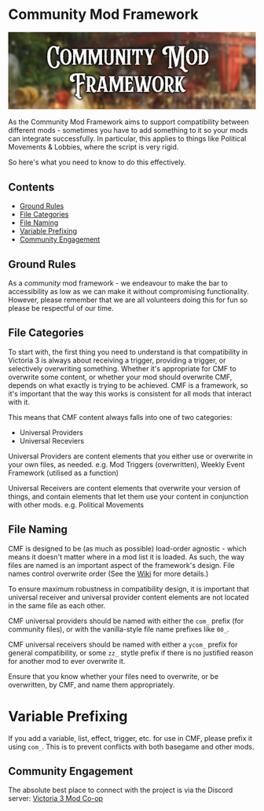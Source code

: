 # Community Mod Framework
![banner.png](docs/banner.png)

As the Community Mod Framework aims to support compatibility between different mods - sometimes you have to add something to it so your mods can integrate successfully.
In particular, this applies to things like Political Movements & Lobbies, where the script is very rigid.

So here's what you need to know to do this effectively.

## Contents
* [Ground Rules](#ground-rules)
* [File Categories](#file-categories)
* [File Naming](#file-naming)
* [Variable Prefixing](#variable-prefixing)
* [Community Engagement](#community-engagement)

## Ground Rules

As a *community* mod framework - we endeavour to make the bar to accessibility as low as we can make it without compromising functionality. However, please remember that we are all volunteers doing this for fun so please be respectful of our time.

## File Categories

To start with, the first thing you need to understand is that compatibility in Victoria 3 is always about receiving a trigger, providing a trigger, or selectively overwriting something.
Whether it's appropriate for CMF to overwrite some content, or whether your mod should overwrite CMF, depends on what exactly is trying to be achieved. CMF is a framework, so it's important that the way this works is consistent for all mods that interact with it.

This means that CMF content always falls into one of two categories:
- Universal Providers
- Universal Receviers

Universal Providers are content elements that you either use or overwrite in your own files, as needed. e.g. Mod Triggers (overwritten), Weekly Event Framework (utilised as a function)

Universal Receivers are content elements that overwrite your version of things, and contain elements that let them use your content in conjunction with other mods. e.g. Political Movements

## File Naming

CMF is designed to be (as much as possible) load-order agnostic - which means it doesn't matter where in a mod list it is loaded. As such, the way files are named is an important aspect of the framework's design.
File names control overwrite order (See the [Wiki](https://vic3.paradoxwikis.com/Mod_files_load_order) for more details.)

To ensure maximum robustness in compatibility design, it is important that universal receiver and universal provider content elements are not located in the same file as each other.

CMF universal providers should be named with either the `com_` prefix (for community files), or with the vanilla-style file name prefixes like `00_`.

CMF universal receivers should be named with either a `ycom_` prefix for general compatibility, or some `zz_` stytle prefix if there is no justified reason for another mod to ever overwrite it.

Ensure that you know whether your files need to overwrite, or be overwritten, by CMF, and name them appropriately.

# Variable Prefixing

If you add a variable, list, effect, trigger, etc. for use in CMF, please prefix it using `com_`. This is to prevent conflicts with both basegame and other mods.

## Community Engagement

The absolute best place to connect with the project is via the Discord server: [Victoria 3 Mod Co-op](https://discord.gg/XJbqFbHdsM)

